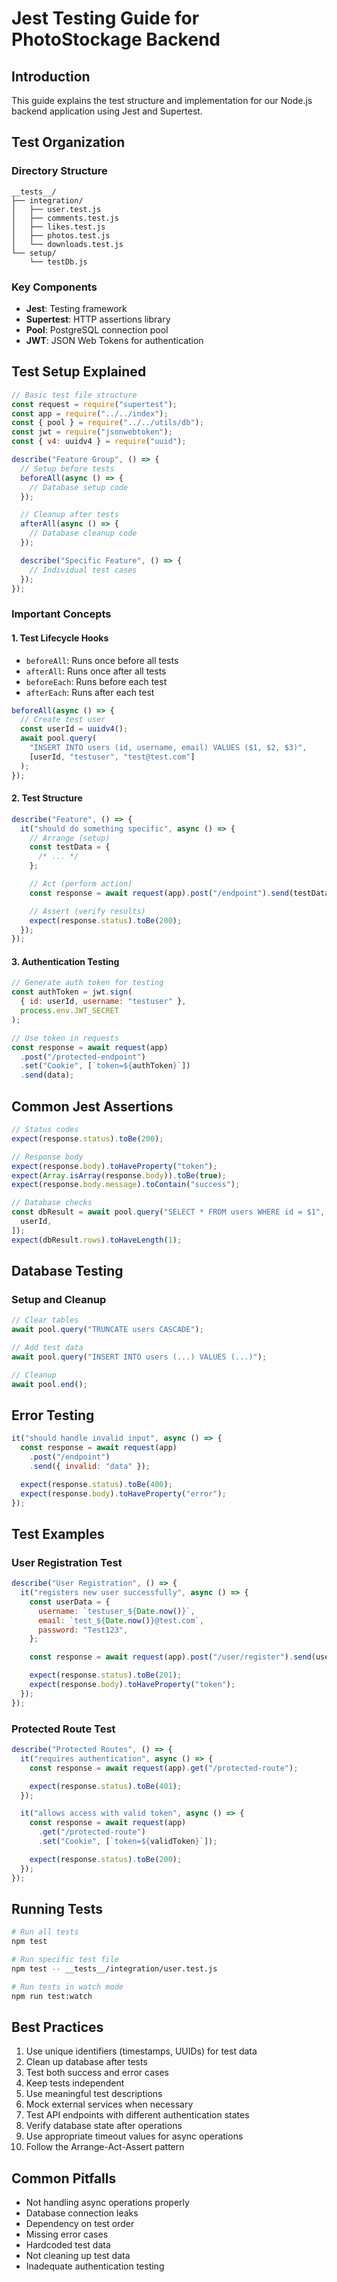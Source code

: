 # Jest Testing Guide for PhotoStockage Backend

## Introduction

This guide explains the test structure and implementation for our Node.js backend application using Jest and Supertest.

## Test Organization

### Directory Structure

```
__tests__/
├── integration/
│   ├── user.test.js
│   ├── comments.test.js
│   ├── likes.test.js
│   ├── photos.test.js
│   └── downloads.test.js
└── setup/
    └── testDb.js
```

### Key Components

- **Jest**: Testing framework
- **Supertest**: HTTP assertions library
- **Pool**: PostgreSQL connection pool
- **JWT**: JSON Web Tokens for authentication

## Test Setup Explained

```javascript
// Basic test file structure
const request = require("supertest");
const app = require("../../index");
const { pool } = require("../../utils/db");
const jwt = require("jsonwebtoken");
const { v4: uuidv4 } = require("uuid");

describe("Feature Group", () => {
  // Setup before tests
  beforeAll(async () => {
    // Database setup code
  });

  // Cleanup after tests
  afterAll(async () => {
    // Database cleanup code
  });

  describe("Specific Feature", () => {
    // Individual test cases
  });
});
```

### Important Concepts

#### 1. Test Lifecycle Hooks

- `beforeAll`: Runs once before all tests
- `afterAll`: Runs once after all tests
- `beforeEach`: Runs before each test
- `afterEach`: Runs after each test

```javascript
beforeAll(async () => {
  // Create test user
  const userId = uuidv4();
  await pool.query(
    "INSERT INTO users (id, username, email) VALUES ($1, $2, $3)",
    [userId, "testuser", "test@test.com"]
  );
});
```

#### 2. Test Structure

```javascript
describe("Feature", () => {
  it("should do something specific", async () => {
    // Arrange (setup)
    const testData = {
      /* ... */
    };

    // Act (perform action)
    const response = await request(app).post("/endpoint").send(testData);

    // Assert (verify results)
    expect(response.status).toBe(200);
  });
});
```

#### 3. Authentication Testing

```javascript
// Generate auth token for testing
const authToken = jwt.sign(
  { id: userId, username: "testuser" },
  process.env.JWT_SECRET
);

// Use token in requests
const response = await request(app)
  .post("/protected-endpoint")
  .set("Cookie", [`token=${authToken}`])
  .send(data);
```

## Common Jest Assertions

```javascript
// Status codes
expect(response.status).toBe(200);

// Response body
expect(response.body).toHaveProperty("token");
expect(Array.isArray(response.body)).toBe(true);
expect(response.body.message).toContain("success");

// Database checks
const dbResult = await pool.query("SELECT * FROM users WHERE id = $1", [
  userId,
]);
expect(dbResult.rows).toHaveLength(1);
```

## Database Testing

### Setup and Cleanup

```javascript
// Clear tables
await pool.query("TRUNCATE users CASCADE");

// Add test data
await pool.query("INSERT INTO users (...) VALUES (...)");

// Cleanup
await pool.end();
```

## Error Testing

```javascript
it("should handle invalid input", async () => {
  const response = await request(app)
    .post("/endpoint")
    .send({ invalid: "data" });

  expect(response.status).toBe(400);
  expect(response.body).toHaveProperty("error");
});
```

## Test Examples

### User Registration Test

```javascript
describe("User Registration", () => {
  it("registers new user successfully", async () => {
    const userData = {
      username: `testuser_${Date.now()}`,
      email: `test_${Date.now()}@test.com`,
      password: "Test123",
    };

    const response = await request(app).post("/user/register").send(userData);

    expect(response.status).toBe(201);
    expect(response.body).toHaveProperty("token");
  });
});
```

### Protected Route Test

```javascript
describe("Protected Routes", () => {
  it("requires authentication", async () => {
    const response = await request(app).get("/protected-route");

    expect(response.status).toBe(401);
  });

  it("allows access with valid token", async () => {
    const response = await request(app)
      .get("/protected-route")
      .set("Cookie", [`token=${validToken}`]);

    expect(response.status).toBe(200);
  });
});
```

## Running Tests

```bash
# Run all tests
npm test

# Run specific test file
npm test -- __tests__/integration/user.test.js

# Run tests in watch mode
npm run test:watch
```

## Best Practices

1. Use unique identifiers (timestamps, UUIDs) for test data
2. Clean up database after tests
3. Test both success and error cases
4. Keep tests independent
5. Use meaningful test descriptions
6. Mock external services when necessary
7. Test API endpoints with different authentication states
8. Verify database state after operations
9. Use appropriate timeout values for async operations
10. Follow the Arrange-Act-Assert pattern

## Common Pitfalls

- Not handling async operations properly
- Database connection leaks
- Dependency on test order
- Missing error cases
- Hardcoded test data
- Not cleaning up test data
- Inadequate authentication testing
